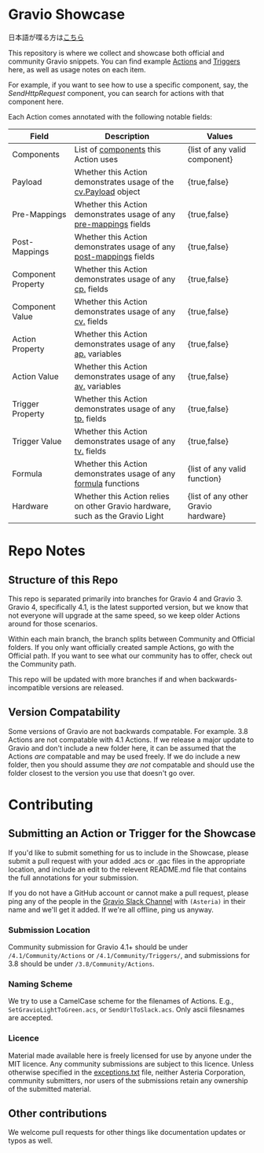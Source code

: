 # Gravio Showcase

日本語が喋る方は[こちら](/README_JP.md)

This repository is where we collect and showcase both official and community Gravio snippets. You can find example [Actions](https://doc.gravio.com/manuals/gravio4/1/en/topic/edit-action) and [Triggers](https://doc.gravio.com/manuals/gravio4/1/en/topic/trigger-tab) here, as well as usage notes on each item.

For example, if you want to see how to use a specific component, say, the _SendHttpRequest_ component, you can search for actions with that component here.

Each Action comes annotated with the following notable fields:

|Field|Description|Values|
|-----|-----------|------|
|Components|List of [components](https://doc.gravio.com/manuals/gravio4/1/en/topic/action-components) this Action uses| {list of any valid component}|
|Payload|Whether this Action demonstrates usage of the [cv.Payload](https://doc.gravio.com/manuals/gravio4/1/en/topic/action-component-spec) object| {true,false}|
|Pre-Mappings|Whether this Action demonstrates usage of any [pre-mappings](https://doc.gravio.com/manuals/gravio4/1/en/topic/premappings-postmappings) fields| {true,false}|
|Post-Mappings|Whether this Action demonstrates usage of any [post-mappings](https://doc.gravio.com/manuals/gravio4/1/en/topic/premappings-postmappings) fields| {true,false}|
|Component Property|Whether this Action demonstrates usage of any [cp.](https://doc.gravio.com/manuals/gravio4/1/en/topic/available-variables-in-action#Component%20Property) fields| {true,false}|
|Component Value|Whether this Action demonstrates usage of any [cv.](https://doc.gravio.com/manuals/gravio4/1/en/topic/available-variables-in-action#Component%20Variable) fields| {true,false}
|Action Property|Whether this Action demonstrates usage of any [ap.](https://doc.gravio.com/manuals/gravio4/1/en/topic/available-variables-in-action#Action%20Property) variables| {true,false}|
|Action Value|Whether this Action demonstrates usage of any [av.](https://doc.gravio.com/manuals/gravio4/1/en/topic/available-variables-in-action#Action%20Variable) variables| {true,false}|
|Trigger Property|Whether this Action demonstrates usage of any [tp.](https://doc.gravio.com/manuals/gravio4/1/en/topic/triggervalandtriggerprop#Trigger%20properties) fields| {true,false}|
|Trigger Value|Whether this Action demonstrates usage of any [tv.](https://doc.gravio.com/manuals/gravio4/1/en/topic/triggervalandtriggerprop#Trigger%20variable) fields| {true,false}|
|Formula|Whether this Action demonstrates usage of any [formula](https://doc.gravio.com/manuals/gravio4/1/en/topic/pre-mappings-post-mappings) functions|{list of any valid function}|
|Hardware|Whether this Action relies on other Gravio hardware, such as the Gravio Light| {list of any other Gravio hardware}




# Repo Notes

## Structure of this Repo

This repo is separated primarily into branches for Gravio 4 and Gravio 3. Gravio 4, specifically 4.1, is the latest supported version, but we know that not everyone will upgrade at the same speed, so we keep older Actions around for those scenarios. 

Within each main branch, the branch splits between Community and Official folders. If you only want officially created sample Actions, go with the Official path. If you want to see what our community has to offer, check out the Community path. 

This repo will be updated with more branches if and when backwards-incompatible versions are released.

## Version Compatability 
Some versions of Gravio are not backwards compatable. For example. 3.8 Actions are not compatable with 4.1 Actions. If we release a major update to Gravio and don't include a new folder here, it can be assumed that the Actions _are_ compatable and may be used freely. If we do include a new folder, then you should assume they _are not_ compatable and should use the folder closest to the version you use that doesn't go over.



# Contributing

## Submitting an Action or Trigger for the Showcase
If you'd like to submit something for us to include in the Showcase, please submit a pull request with your added .acs or .gac files in the appropriate location, and include an edit to the relevent README.md file that contains the full annotations for your submission.

If you do not have a GitHub account or cannot make a pull request, please ping any of the people in the [Gravio Slack Channel](https://gravio-community.slack.com/ssb/redirect) with `(Asteria)` in their name and we'll get it added. If we're all offline, ping us anyway.

### Submission Location
Community submission for Gravio 4.1+ should be under `/4.1/Community/Actions` or `/4.1/Community/Triggers/`, and submissions for 3.8 should be under `/3.8/Community/Actions`.

### Naming Scheme
We try to use a CamelCase scheme for the filenames of Actions. E.g., `SetGravioLightToGreen.acs`, or `SendUrlToSlack.acs`. Only ascii filesnames are accepted.

### Licence
Material made available here is freely licensed for use by anyone under the MIT licence. Any community submissions are subject to this licence. Unless otherwise specified in the [exceptions.txt](/exceptions.txt) file, neither Asteria Corporation, community submitters, nor users of the submissions retain any ownership of the submitted material.

## Other contributions
We welcome pull requests for other things like documentation updates or typos as well.